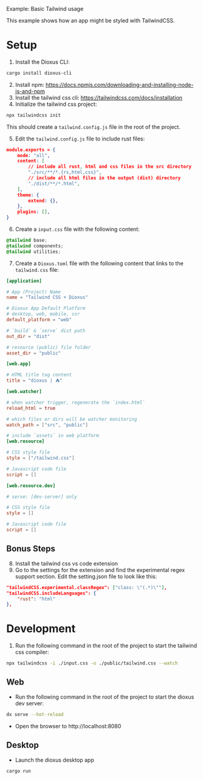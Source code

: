 Example: Basic Tailwind usage

This example shows how an app might be styled with TailwindCSS.

# Setup

1. Install the Dioxus CLI:

```bash
cargo install dioxus-cli
```

2. Install npm: https://docs.npmjs.com/downloading-and-installing-node-js-and-npm
3. Install the tailwind css cli: https://tailwindcss.com/docs/installation
4. Initialize the tailwind css project:

```bash
npx tailwindcss init
```

This should create a `tailwind.config.js` file in the root of the project.

5. Edit the `tailwind.config.js` file to include rust files:

```json
module.exports = {
    mode: "all",
    content: [
        // include all rust, html and css files in the src directory
        "./src/**/*.{rs,html,css}",
        // include all html files in the output (dist) directory
        "./dist/**/*.html",
    ],
    theme: {
        extend: {},
    },
    plugins: [],
}
```

6. Create a `input.css` file with the following content:

```css
@tailwind base;
@tailwind components;
@tailwind utilities;
```

7. Create a `Dioxus.toml` file with the following content that links to the `tailwind.css` file:

```toml
[application]

# App (Project) Name
name = "Tailwind CSS + Dioxus"

# Dioxus App Default Platform
# desktop, web, mobile, ssr
default_platform = "web"

# `build` & `serve` dist path
out_dir = "dist"

# resource (public) file folder
asset_dir = "public"

[web.app]

# HTML title tag content
title = "dioxus | ⛺"

[web.watcher]

# when watcher trigger, regenerate the `index.html`
reload_html = true

# which files or dirs will be watcher monitoring
watch_path = ["src", "public"]

# include `assets` in web platform
[web.resource]

# CSS style file
style = ["/tailwind.css"]

# Javascript code file
script = []

[web.resource.dev]

# serve: [dev-server] only

# CSS style file
style = []

# Javascript code file
script = []
```

## Bonus Steps

8. Install the tailwind css vs code extension
9. Go to the settings for the extension and find the experimental regex support section. Edit the setting.json file to look like this:

```json
"tailwindCSS.experimental.classRegex": ["class: \"(.*)\""],
"tailwindCSS.includeLanguages": {
    "rust": "html"
},
```

# Development

1. Run the following command in the root of the project to start the tailwind css compiler:

```bash
npx tailwindcss -i ./input.css -o ./public/tailwind.css --watch
```

## Web

- Run the following command in the root of the project to start the dioxus dev server:

```bash
dx serve --hot-reload
```

- Open the browser to http://localhost:8080

## Desktop

- Launch the dioxus desktop app

```bash
cargo run
```
